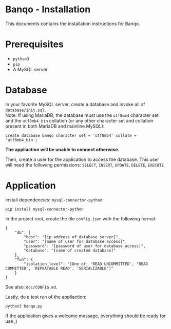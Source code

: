 # Banqo - Installation

This documents contains the installation instructions for Banqo.

# Prerequisites

+	`python3`
+	`pip`
+	A MySQL server

# Database

In your favorite MySQL server, create a database and invoke all of `database/init.sql`.  
Note: If using MariaDB, the database must use the `utf8mb4` character set and the `utf8mb4_bin` collation (or any other character set and collation present in both MariaDB and mainline MySQL):

```
create database banqo character set = 'utf8mb4' collate = 'utf8mb4_bin';
```

**The appliaction will be unable to connect otherwise.**

Then, create a user for the application to access the database. This user will need the following permissions: `SELECT`, `INSERT`, `UPDATE`, `DELETE`, `EXECUTE`

# Application

Install dependencies: `mysql-connector-python`:

```
pip install mysql-connector-python
```

In the project root, create the file `config.json` with the following format:

```
{
	"db": {
		"host": "[ip address of database server]",
		"user": "[name of user for database access]",
		"password": "[password of user for database access]",
		"database": "[name of created database]"
	},
	"fun": {
		"isolation_level": "[One of: 'READ UNCOMMITTED', 'READ COMMITTED', 'REPEATABLE READ', 'SERIALIZABLE']"
	}
}
```

See also: `doc/CONFIG.md`.

Lastly, do a test run of the appliaction:

```
python3 banqo.py
```

If the application gives a welcome message, everything should be ready for use ;)